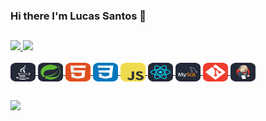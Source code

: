 ### Hi there I'm Lucas Santos 👋

##

 <div>
  <a href="https://github.com/anuraghazra/github-readme-stats">
  <img height="160em" src="https://github-readme-stats.vercel.app/api?username=LucaSantosSP&show_icons=true&theme=merko&include_all_commits=true&count_private=true"/>
  <img height="160em" src="https://github-readme-stats.vercel.app/api/top-langs/?username=LucaSantosSP&layout=compact&langs_count=16&theme=merko&exclude_repo=RunnanGamem"/>
</div>
 
 <div style="display: inline_block"><br>
  <img align="center" alt="Lucas-Java" height="30" width="40" src="https://github.com/tandpfun/skill-icons/blob/main/icons/Java-Dark.svg">
  <img align="center" alt="Lucas-Spring" height="30" width="40" src="https://github.com/tandpfun/skill-icons/blob/main/icons/Spring-Dark.svg">
  <img align="center" alt="Lucas-HTML" height="30" width="40" src="https://github.com/tandpfun/skill-icons/blob/main/icons/HTML.svg">
  <img align="center" alt="Lucas-CSS" height="30" width="40" src="https://github.com/tandpfun/skill-icons/blob/main/icons/CSS.svg">
  <img align="center" alt="Lucas-Js" height="30" width="40" src="https://github.com/tandpfun/skill-icons/blob/main/icons/JavaScript.svg">
  <img align="center" alt="Lucas-ReactNative" height="30" width="40" src="https://github.com/tandpfun/skill-icons/blob/main/icons/React-Dark.svg">
  <img align="center" alt="Lucas-Mysql" height="30" width="40" src="https://github.com/tandpfun/skill-icons/blob/main/icons/MySQL-Dark.svg">
  <img align="center" alt="Lucas-Git" height="30" width="40" src="https://github.com/tandpfun/skill-icons/blob/main/icons/Git.svg">
  <img align="center" alt="Lucas-Jenkins" height="30" width="40" src="https://github.com/tandpfun/skill-icons/blob/main/icons/Jenkins-Dark.svg">
</div>
 
 ##
 
 <a href="https://www.linkedin.com/in/lucas-santos-296299175/" target="_blank"><img src="https://img.shields.io/badge/-LinkedIn-%230077B5?style=for-the-badge&logo=linkedin&logoColor=white" target="_blank"></a>
 
